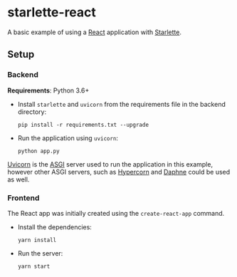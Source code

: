 # starlette-react

A basic example of using a [React](https://reactjs.org/) application with [Starlette](https://www.starlette.io/).

## Setup

### Backend

**Requirements**: Python 3.6+

- Install `starlette` and `uvicorn` from the requirements file in the backend directory:
    
    `pip install -r requirements.txt --upgrade`

- Run the application using `uvicorn`:

    `python app.py`

[Uvicorn](https://www.uvicorn.org/) is the [ASGI](https://asgi.readthedocs.io/en/latest/) server used to run the application in this example, however other ASGI servers, such as [Hypercorn](https://pgjones.gitlab.io/hypercorn/) and [Daphne](https://github.com/django/daphne) could be used as well.

### Frontend

The React app was initially created using the `create-react-app` command.

- Install the dependencies:

    `yarn install`

- Run the server:

    `yarn start`